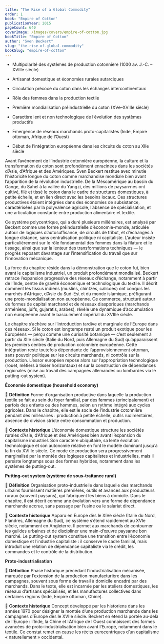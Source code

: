 ```yaml
---
title: "The Rise of a Global Commodity"
order: 1
book: "Empire of Cotton"
publicationYear: 2015
pageCount: 640
coverImage: /images/covers/empire-of-cotton.jpg
bookTitle: "Empire of Cotton"
author: "Sven Beckert"
slug: "the-rise-of-global-commodity"
bookSlug: "empire-of-cotton"
---
```


<!--themes:start-->
- Multipolarité des systèmes de production cotonnière (1000 av. J.-C. – XVIIIe siècle)

- Artisanat domestique et économies rurales autarciques

- Circulation précoce du coton dans les échanges intercontinentaux

- Rôle des femmes dans la production textile

- Première mondialisation préindustrielle du coton (XVe–XVIIIe siècle)

- Caractère lent et non technologique de l’évolution des systèmes productifs

- Émergence de réseaux marchands proto-capitalistes (Inde, Empire ottoman, Afrique de l’Ouest)

- Début de l’intégration européenne dans les circuits du coton au XIIe siècle
<!--themes:end-->

<!--summary:start-->

Avant l’avènement de l’industrie cotonnière européenne, la culture et la transformation du coton sont profondément enracinées dans les sociétés d’Asie, d’Afrique et des Amériques. Sven Beckert restitue avec minutie l’historicité longue du coton comme marchandise mondiale bien avant l’apparition de la révolution industrielle. De la Mésoamérique au bassin du Gange, du Sahel à la vallée du Yangzi, des millions de paysan·nes ont cultivé, filé et tissé le coton dans le cadre de structures domestiques, à petite échelle, et en lien direct avec les besoins locaux. Ces structures productives étaient intégrées dans des économies de subsistance, caractérisées par la polyvalence agricole, l’absence de spécialisation, et une articulation constante entre production alimentaire et textile.

Ce système polycentrique, qui a duré plusieurs millénaires, est analysé par Beckert comme une forme préindustrielle d’économie-monde, articulée autour de logiques d’autosuffisance, de circuits de tribut, et d’échanges à longue distance, sans centralisation politique ni capitaliste. L’auteur insiste particulièrement sur le rôle fondamental des femmes dans la filature et le tissage, ainsi que sur la lenteur des transformations techniques — le progrès reposant davantage sur l’intensification du travail que sur l’innovation mécanique.

La force du chapitre réside dans la démonstration que le coton fut, bien avant le capitalisme industriel, un produit profondément mondialisé. Beckert retrace l’expansion progressive des réseaux d’échange, notamment à partir de l’Inde, centre de gravité économique et technologique du textile. Il décrit comment les tissus indiens (muslins, chintzes, calicoes) ont conquis les marchés d’Afrique, d’Asie du Sud-Est et du monde islamique, préfigurant une proto-mondialisation non européenne. Ce commerce, structuré autour de formes de capital marchand et de réseaux diasporiques (marchands arméniens, juifs, gujaratis, arabes), révèle une dynamique d’accumulation non européenne avant le basculement impérial du XVIIIe siècle.

Le chapitre s’achève sur l’introduction tardive et marginale de l’Europe dans ces réseaux. Si le coton est longtemps resté un produit exotique pour les Européens — perçu comme une curiosité botanique — c’est seulement à partir du XIIe siècle (Italie du Nord, puis Allemagne du Sud) qu’apparaissent les premiers centres de production cotonnière européenne. Cette intégration reste toutefois dépendante de l’approvisionnement ottoman, sans pouvoir politique sur les circuits marchands, ni contrôle sur la production. L’essor européen repose alors sur l’appropriation technologique (rouet, métiers à tisser horizontaux) et sur la construction de dépendances régionales (mise au travail des campagnes allemandes ou lombardes via le putting-out system).

<!--summary:end-->

<!--concepts:start-->

**Économie domestique (household economy)**

🔹 **Définition**
Forme d’organisation productive dans laquelle la production textile se fait au sein du foyer familial, par des femmes (principalement) et parfois des enfants ou des hommes, selon un rythme intégré aux cycles agricoles. Dans le chapitre, elle est le socle de l’industrie cotonnière pendant des millénaires : production à petite échelle, outils rudimentaires, absence de division stricte entre consommation et production.

🔹 **Contexte historique**
L’économie domestique structure les sociétés rurales d’Asie, d’Afrique et des Amériques bien avant l’expansion du capitalisme industriel. Son caractère ubiquitaire, sa lente évolution technologique et son autonomie relative en font le modèle dominant jusqu’à la fin du XVIIIe siècle. Ce mode de production sera progressivement marginalisé par la montée des logiques capitalistes et industrielles, mais il persiste longtemps sous des formes hybrides, notamment dans les systèmes de putting-out.

**Putting-out system (système de sous-traitance rural)**

🔹 **Définition**
Organisation proto-industrielle dans laquelle des marchands urbains fournissent matières premières, outils et avances aux producteurs ruraux (souvent paysans), qui fabriquent les biens à domicile. Dans le chapitre, il est décrit comme une évolution vers une forme de dépendance marchande accrue, sans passage par l’usine ou le salariat direct.

🔹 **Contexte historique**
Apparu en Europe dès le XIVe siècle (Italie du Nord, Flandres, Allemagne du Sud), ce système s’étend rapidement au XVIe siècle, notamment en Angleterre. Il permet aux marchands de contourner les guildes urbaines et de discipliner une main-d’œuvre paysanne bon marché. Le putting-out system constitue une transition entre l’économie domestique et l’industrie capitaliste : il conserve le cadre familial, mais introduit une relation de dépendance capitaliste via le crédit, les commandes et le contrôle de la distribution.

**Proto-industrialisation**

🔹 **Définition**
Phase historique précédant l’industrialisation mécanisée, marquée par l’extension de la production manufacturière dans les campagnes, souvent sous forme de travail à domicile encadré par des marchands. Dans le texte, elle est incarnée par les ateliers domestiques, les réseaux d’artisans spécialisés, et les manufactures collectives dans certaines régions (Inde, Empire ottoman, Chine).

🔹 **Contexte historique**
Concept développé par les historiens dans les années 1970 pour désigner la montée d’une production marchande dans les campagnes d’Europe dès le XVIIe siècle. Beckert en étend la portée au-delà de l’Europe : l’Inde, la Chine et l’Afrique de l’Ouest connaissent des formes avancées de proto-industrialisation bien avant l’Europe, notamment dans le textile. Ce constat remet en cause les récits eurocentriques d’un capitalisme « naturellement » occidental.
<!--concepts:end-->